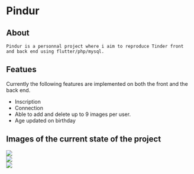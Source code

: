 # Pindur

## About

``Pindur is a personnal project where i aim to reproduce Tinder front and back end using flutter/php/mysql.``

## Featues

Currently the following features are implemented on both the front and the back end.
- Inscription
- Connection
- Able to add and delete up to 9 images per user.
- Age updated on birthday

## Images of the current state of the project

![](https://raw.github.com/L0rentz/Pindur/master/examples/example1.gif)  
![](https://raw.github.com/L0rentz/Pindur/master/examples/example2.gif)  
![](https://raw.github.com/L0rentz/Pindur/master/examples/example3.gif)  
